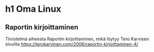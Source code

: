 # h1 Oma Linux 

## Raportin kirjoittaminen 

Tiivistelmä aiheesta Raportin kirjoittaminen, mikä löytyy Tero Karvisen sivuilta https://terokarvinen.com/2006/raportin-kirjoittaminen-4/
